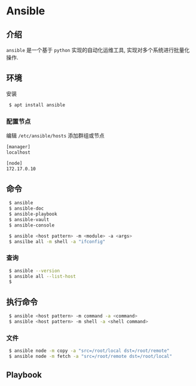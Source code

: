 # Ansible


## 介绍

`ansible` 是一个基于 `python` 实现的自动化运维工具, 实现对多个系统进行批量化操作.



## 环境


安装


```bash
 $ apt install ansible 
```


### 配置节点


编辑 `/etc/ansible/hosts` 添加群组或节点

```bash
[manager]
localhost

[node]
172.17.0.10

```


## 命令


```bash
 $ ansible
 $ ansible-doc
 $ ansible-playbook
 $ ansible-vault
 $ ansible-console

 $ ansible <host pattern> -m <module> -a <args>
 $ ansilbe all -m shell -a "ifconfig"
```


### 查询

```bash
 $ ansible --version
 $ ansible all --list-host
 $ 

```

## 执行命令

```bash
 $ ansible <host pattern> -m command -a <command>
 $ ansible <host pattern> -m shell -a <shell command>
```

### 文件


```bash
 $ ansible node -m copy -a "src=/root/local dst=/root/remote"
 $ ansible node -m fetch -a "src=/root/remote dst=/root/local"
```


## Playbook
